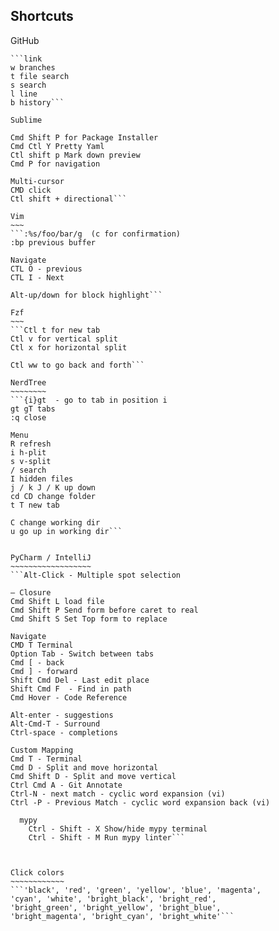 Shortcuts
--------

GitHub
~~~~~~~
```link
w branches
t file search
s search
l line
b history```

Sublime
~~~~~~~
```Ctrl Cmd J to reformat JSON
Cmd Shift P for Package Installer
Cmd Ctl Y Pretty Yaml
Ctl shift p Mark down preview
Cmd P for navigation

Multi-cursor
CMD click
Ctl shift + directional```

Vim
~~~
```:%s/foo/bar/g  (c for confirmation)
:bp previous buffer

Navigate
CTL O - previous
CTL I - Next

Alt-up/down for block highlight```

Fzf
~~~
```Ctl t for new tab
Ctl v for vertical split
Ctl x for horizontal split

Ctl ww to go back and forth```

NerdTree
~~~~~~~~
```{i}gt  - go to tab in position i
gt gT tabs
:q close

Menu
R refresh
i h-plit
s v-split
/ search
I hidden files
j / k J / K up down
cd CD change folder
t T new tab

C change working dir
u go up in working dir```


PyCharm / IntelliJ
~~~~~~~~~~~~~~~~~~
```Alt-Click - Multiple spot selection

— Closure
Cmd Shift L load file
Cmd Shift P Send form before caret to real
Cmd Shift S Set Top form to replace

Navigate
CMD T Terminal
Option Tab - Switch between tabs
Cmd [ - back
Cmd ] - forward
Shift Cmd Del - Last edit place
Shift Cmd F  - Find in path
Cmd Hover - Code Reference

Alt-enter - suggestions
Alt-Cmd-T - Surround
Ctrl-space - completions

Custom Mapping
Cmd T - Terminal
Cmd D - Split and move horizontal
Cmd Shift D - Split and move vertical
Ctrl Cmd A - Git Annotate
Ctrl-N - next match - cyclic word expansion (vi)
Ctrl -P - Previous Match - cyclic word expansion back (vi)

  mypy
    Ctrl - Shift - X Show/hide mypy terminal
    Ctrl - Shift - M Run mypy linter```



Click colors
~~~~~~~~~~~~
```'black', 'red', 'green', 'yellow', 'blue', 'magenta',
'cyan', 'white', 'bright_black', 'bright_red',
'bright_green', 'bright_yellow', 'bright_blue',
'bright_magenta', 'bright_cyan', 'bright_white'```



